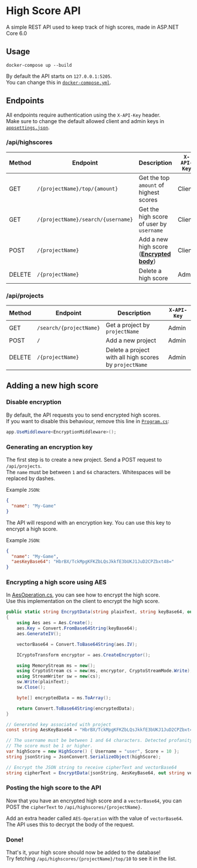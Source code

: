 # High Score API

A simple REST API used to keep track of high scores, made in ASP.NET Core 6.0

## Usage

```
docker-compose up --build
```

By default the API starts on `127.0.0.1:5205`.  
You can change this in [`docker-compose.yml`](./docker-compose.yml).

## Endpoints

All endpoints require authentication using the `X-API-Key` header.  
Make sure to change the default allowed client and admin keys in [`appsettings.json`](./HighScoreAPI/appsettings.json).

### **/api/highscores**

| Method | Endpoint                           | Description                                                           | `X-API-Key` |
| ------ | ---------------------------------- | --------------------------------------------------------------------- | ----------- |
| GET    | `/{projectName}/top/{amount}`      | Get the top `amount` of highest scores                                | Client      |
| GET    | `/{projectName}/search/{username}` | Get the high score of user by `username`                              | Client      |
| POST   | `/{projectName}`                   | Add a new high score ([**Encrypted body**](#adding-a-new-high-score)) | Client      |
| DELETE | `/{projectName}`                   | Delete a high score                                                   | Admin       |

### **/api/projects**

| Method | Endpoint                | Description                                            | `X-API-Key` |
| ------ | ----------------------- | ------------------------------------------------------ | ----------- |
| GET    | `/search/{projectName}` | Get a project by `projectName`                         | Admin       |
| POST   | `/`                     | Add a new project                                      | Admin       |
| DELETE | `/{projectName}`        | Delete a project with all high scores by `projectName` | Admin       |

## Adding a new high score

### Disable encryption

By default, the API requests you to send encrypted high scores.  
If you want to disable this behaviour, remove this line in [`Program.cs`](./HighScoreAPI/Program.cs):

```cs
app.UseMiddleware<EncryptionMiddleware>();
```

### Generating an encryption key

The first step is to create a new project. Send a POST request to `/api/projects`.  
The `name` must be between `1` and `64` characters. Whitespaces will be replaced by dashes.

Example `JSON`:

```json
{
  "name": "My-Game"
}
```

The API will respond with an encryption key. You can use this key to encrypt a high score.

Example `JSON`:

```json
{
  "name": "My-Game",
  "aesKeyBase64": "HbrBX/TckMpgKFKZbLQsJkkfE3bUKJ1JuD2CPZbxt48="
}
```

### Encrypting a high score using AES

In [AesOperation.cs](./HighScoreAPI/Encryption/AesOperation.cs), you can see how to encrypt the high score.  
Use this implementation on the client to encrypt the high score.

```cs
public static string EncryptData(string plainText, string keyBase64, out string vectorBase64)
{
    using Aes aes = Aes.Create();
    aes.Key = Convert.FromBase64String(keyBase64);
    aes.GenerateIV();

    vectorBase64 = Convert.ToBase64String(aes.IV);

    ICryptoTransform encryptor = aes.CreateEncryptor();

    using MemoryStream ms = new();
    using CryptoStream cs = new(ms, encryptor, CryptoStreamMode.Write);
    using StreamWriter sw = new(cs);
    sw.Write(plainText);
    sw.Close();

    byte[] encryptedData = ms.ToArray();

    return Convert.ToBase64String(encryptedData);
}
```

```cs
// Generated key associated with project
const string AesKeyBase64 = "HbrBX/TckMpgKFKZbLQsJkkfE3bUKJ1JuD2CPZbxt48=";

// The username must be between 1 and 64 characters. Detected profanity will be removed from the name.
// The score must be 1 or higher.
var highScore = new HighScore() { Username = "user", Score = 10 };
string jsonString = JsonConvert.SerializeObject(highScore);

// Encrypt the JSON string to receive cipherText and vectorBase64
string cipherText = EncryptData(jsonString, AesKeyBase64, out string vectorBase64);
```

### Posting the high score to the API

Now that you have an encrypted high score and a `vectorBase64`, you can POST the `cipherText` to `/api/highscores/{projectName}`.

Add an extra header called `AES-Operation` with the value of `vectorBase64`.  
The API uses this to decrypt the body of the request.

### Done!

That's it, your high score should now be added to the database!  
Try fetching `/api/highscores/{projectName}/top/10` to see it in the list.
